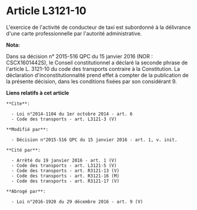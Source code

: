 # Article L3121-10

L'exercice de l'activité de conducteur de taxi est subordonné à la délivrance d'une carte professionnelle par l'autorité
administrative.

**Nota:**

Dans sa décision n° 2015-516 QPC du 15 janvier 2016 (NOR : CSCX1601442S), le Conseil constitutionnel a déclaré la seconde
phrase de l'article L. 3121-10 du code des transports contraire à la Constitution. La déclaration d'inconstitutionnalité
prend effet à compter de la publication de la présente décision, dans les conditions fixées par son considérant 9.

**Liens relatifs à cet article**

	**Cite**:

	  - Loi n°2014-1104 du 1er octobre 2014 - art. 6
	  - Code des transports - art. L3121-3 (V)

	**Modifié par**:

	  - Décision n°2015-516 QPC du 15 janvier 2016 - art. 1, v. init.

	**Cité par**:

	  - Arrêté du 19 janvier 2016 - art. 1 (V)
	  - Code des transports - art. L3121-5 (V)
	  - Code des transports - art. R3121-13 (V)
	  - Code des transports - art. R3121-16 (M)
	  - Code des transports - art. R3121-17 (V)

	**Abrogé par**:

	  - Loi n°2016-1920 du 29 décembre 2016 - art. 9 (V)
